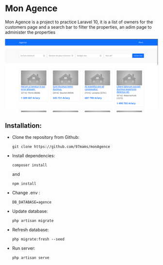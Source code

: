 # Mon Agence
 
Mon Agence is a project to practice Laravel 10, it is a list of owners for the customers page and a search bar to filter the properties, an adim page to administer the properties

![App screenshot](./public/app.png)

## Installation:

- Clone the repository from Github:
  ```
  git clone https://github.com/97mams/monAgence
  ```
- Install dependencies:
  ```
  composer install
  ```
  and
  ```
  npm install
  ```
- Change .env :
  ```
  DB_DATABASE=agence
  ```
- Update database:
  ```
  php artisan migrate
  ```
- Refresh database:
  ```
  php migrate:fresh --seed
  ```
- Run server:
  ```
  php artisan serve
  ```